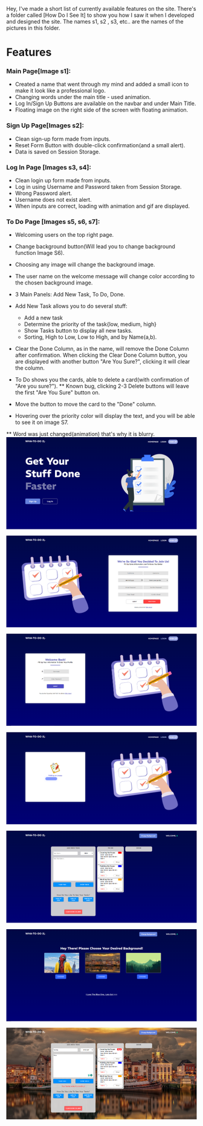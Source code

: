 Hey, I've made a short list of currently available features on the site.
There's a folder called [How Do I See It] to show you how I saw it when I developed and designed the site.
The names s1, s2 , s3, etc.. are the names of the pictures in this folder.

# Features #
### Main Page[Image s1]: ###
- Created a name that went through my mind and added a small icon to make it look like a professional logo.
- Changing words under the main title - used animation.
- Log In/Sign Up Buttons are available on the navbar and under Main Title.
- Floating image on the right side of the screen with floating animation.

### Sign Up Page[Images s2]: ###
- Clean sign-up form made from inputs.
- Reset Form Button with double-click confirmation(and a small alert).
- Data is saved on Session Storage.

### Log In Page [Images s3, s4]: ###
- Clean login up form made from inputs.
- Log in using Username and Password taken from Session Storage.
- Wrong Password alert.
- Username does not exist alert.
- When inputs are correct, loading with animation and gif are displayed.

### To Do Page [Images s5, s6, s7]: ###
- Welcoming users on the top right page.
- Change background button(Will lead you to change background function Image S6).
- Choosing any image will change the background image.
- The user name on the welcome message will change color according to the chosen background image.
- 3 Main Panels: Add New Task, To Do, Done.
- Add New Task allows you to do several stuff:
	- Add a new task
	- Determine the priority of the task{low, medium, high}
	- Show Tasks button to display all new tasks.
	- Sorting, High to Low, Low to High, and by Name(a,b).
- Clear the Done Column, as in the name, will remove the Done Column after confirmation.
When clicking the Clear Done Column button, you are displayed with another button "Are You Sure?", clicking it will clear the column.

- To Do shows you the cards, able to delete a card(with confirmation of "Are you sure?").
** Known bug, clicking 2-3 Delete buttons will leave the first "Are You Sure" button on.
- Move the button to move the card to the "Done" column.
- Hovering over the priority color will display the text, and you will be able to see it on image S7.

** Word was just changed(animation) that's why it is blurry.
![S1](https://github.com/LielBuchnik/ToDoList-Homework/raw/main/[How%20Do%20I%20See%20It]/s1.png)

![S2](https://github.com/LielBuchnik/ToDoList-Homework/raw/main/[How%20Do%20I%20See%20It]/s2.png)

![S3](https://github.com/LielBuchnik/ToDoList-Homework/raw/main/[How%20Do%20I%20See%20It]/s3.png)

![S4](https://github.com/LielBuchnik/ToDoList-Homework/raw/main/[How%20Do%20I%20See%20It]/s4.png)

![S5](https://github.com/LielBuchnik/ToDoList-Homework/raw/main/[How%20Do%20I%20See%20It]/s5.png)

![S6](https://github.com/LielBuchnik/ToDoList-Homework/raw/main/[How%20Do%20I%20See%20It]/s6.png)

![S7](https://github.com/LielBuchnik/ToDoList-Homework/raw/main/[How%20Do%20I%20See%20It]/s7.png)

